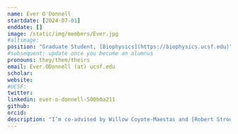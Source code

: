 ```yaml
---
name: Ever O'Donnell
startdate: [2024-07-01]
enddate: []
image: /static/img/members/Ever.jpg
#altimage:
position: "Graduate Student, [Biophysics](https://biophysics.ucsf.edu)"
#subsequent: update once you become an alumnus
pronouns: they/them/theirs
email: Ever.ODonnell (at) ucsf.edu
scholar:
website:
#UCSF:
twitter:
linkedin: ever-o-donnell-500b0a211
github:
orcid:
description: "I’m co-advised by Willow Coyote-Maestas and [Robert Stroud](https://msg.ucsf.edu/people/robert-stroud-ma-phd). I am combining high throughput mutational scanning with biochemical and biophysical assays to study the mechanistic effects of mutations on transporters. In undergrad, I did my undergrad thesis with [Randy Stockbridge](https://sites.lsa.umich.edu/randystockbridge/), where I did structural and functional characterization of small multidrug resistant transporters. I’m now interested in using chemotherapeutic resistance as a model for studying substrate specificity. I think transporters are really neat :)"
---
```

